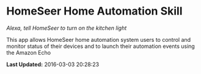 # HomeSeer Home Automation Skill
*Alexa, tell HomeSeer to turn on the kitchen light*

This app allows HomeSeer home automation system users to control and monitor status of their devices and to launch their automation events using the Amazon Echo

**Last Updated:** 2016-03-03 20:28:23